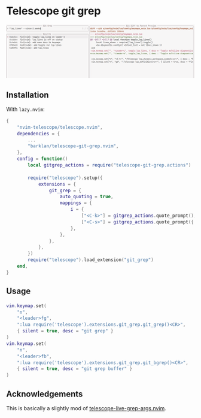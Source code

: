 # Telescope git grep

![screen](./img/telescope-git-grep.nvim.png)

## Installation

With `lazy.nvim`:

```lua
{
    "nvim-telescope/telescope.nvim",
    dependencies = {
        ...
        "barklan/telescope-git-grep.nvim",
    },
    config = function()
        local gitgrep_actions = require("telescope-git-grep.actions")

        require("telescope").setup({
            extensions = {
                git_grep = {
                    auto_quoting = true,
                    mappings = {
                        i = {
                            ["<C-k>"] = gitgrep_actions.quote_prompt(),
                            ["<C-s>"] = gitgrep_actions.quote_prompt({ postfix = ' --since=' }),
                        },
                    },
                },
            },
        })
        require("telescope").load_extension("git_grep")
    end,
}
```

## Usage

```lua
vim.keymap.set(
    "n",
    "<leader>fg",
    ":lua require('telescope').extensions.git_grep.git_grep()<CR>",
    { silent = true, desc = "git grep" }
)
vim.keymap.set(
    "n",
    "<leader>fb",
    ":lua require('telescope').extensions.git_grep.git_bgrep()<CR>",
    { silent = true, desc = "git grep buffer" }
)
```

## Acknowledgements

This is basically a slightly mod of [telescope-live-grep-args.nvim](https://github.com/nvim-telescope/telescope-live-grep-args.nvim).
